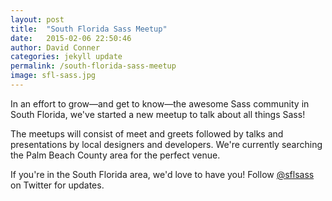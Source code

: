 ```yaml
---
layout: post
title:  "South Florida Sass Meetup"
date:   2015-02-06 22:50:46
author: David Conner
categories: jekyll update
permalink: /south-florida-sass-meetup
image: sfl-sass.jpg
---
```


In an effort to grow&mdash;and get to know&mdash;the awesome Sass community in South Florida, we've started a new meetup to talk about all things Sass!

The meetups will consist of meet and greets followed by talks and presentations by local designers and developers. We're currently searching the Palm Beach County area for the perfect venue. 

If you're in the South Florida area, we'd love to have you! Follow [@sflsass](https://twitter.com/sflsass) on Twitter for updates.